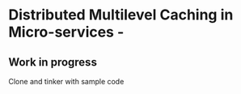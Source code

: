 # Distributed Multilevel Caching in Micro-services - 

## Work in progress

Clone and tinker with sample code
